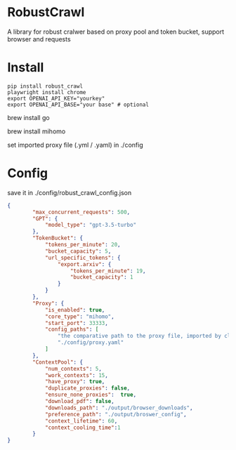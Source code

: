 # RobustCrawl
A library for robust cralwer based on proxy pool and token bucket, support browser and requests

# Install
``` 
pip install robust_crawl
playwright install chrome
export OPENAI_API_KEY="yourkey"  
export OPENAI_API_BASE="your base" # optional
```

brew install go

brew install mihomo

set imported proxy file (.yml / .yaml) in ./config

# Config
save it in ./config/robust_crawl_config.json

```json
{
        "max_concurrent_requests": 500,
        "GPT": {
            "model_type": "gpt-3.5-turbo"
        },
        "TokenBucket": {
            "tokens_per_minute": 20,
            "bucket_capacity": 5,
            "url_specific_tokens": {
                "export.arxiv": {
                    "tokens_per_minute": 19,
                    "bucket_capacity": 1
                }
            }
        },
        "Proxy": {
            "is_enabled": true,
            "core_type": "mihomo", 
            "start_port": 33333,
            "config_paths": [
                "the comparative path to the proxy file, imported by clash-verge core",
                "./config/proxy.yaml"
            ]
        },
        "ContextPool": {
            "num_contexts": 5,
            "work_contexts": 15,
            "have_proxy": true,
            "duplicate_proxies": false,
            "ensure_none_proxies":  true,
            "download_pdf": false,
            "downloads_path": "./output/browser_downloads",
            "preference_path": "./output/broswer_config",
            "context_lifetime": 60,
            "context_cooling_time":1
        }
}
```
